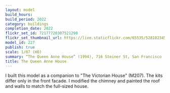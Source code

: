 ```yaml
---
layout: model
build_hours: 
build_period: 2022
category: buildings
completion_date: 2022
flickr_set_id: 72177720307521298
flickr_set_thumbnail_url: https://live.staticflickr.com/65535/52818234511_a95aaac73c_m.jpg
model_id: 227
publish: true
scale: 1/87 (HO)
summary: “The Queen Anne House” (1994), 716 Steiner St, San Francisco
title: The Queen Anne House
---
```


I built this model as a companion to "The Victorian House" (M207). The kits differ only in the front facade. I modified the chimney and painted the roof and walls to match the full-sized house.
